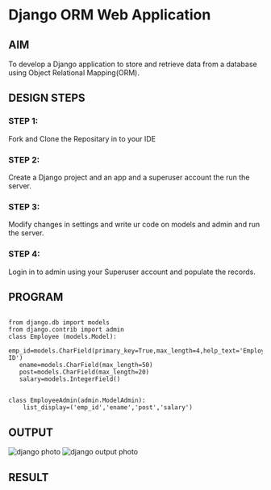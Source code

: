 # Django ORM Web Application

## AIM
To develop a Django application to store and retrieve data from a database using Object Relational Mapping(ORM).

## DESIGN STEPS

### STEP 1:
Fork and Clone the Repositary in to your IDE

### STEP 2:
Create a Django project and an app and a superuser account the run the server.

### STEP 3:
Modify changes in settings and write ur code on models and admin and run the server.

### STEP 4:
Login in to admin using your Superuser account and populate the records.

## PROGRAM
```

from django.db import models
from django.contrib import admin
class Employee (models.Model):
   emp_id=models.CharField(primary_key=True,max_length=4,help_text='Employee ID')
   ename=models.CharField(max_length=50)
   post=models.CharField(max_length=20)
   salary=models.IntegerField()


class EmployeeAdmin(admin.ModelAdmin):
    list_display=('emp_id','ename','post','salary')

```

## OUTPUT
![django photo](https://github.com/mohamedazeem33/django-orm-app/assets/121040764/e4d2e249-ea2e-4c50-92d0-e0a44579edca)
![django output photo](https://github.com/mohamedazeem33/django-orm-app/assets/121040764/31f65f10-b41c-4c54-8667-c04bf4555251)





## RESULT
